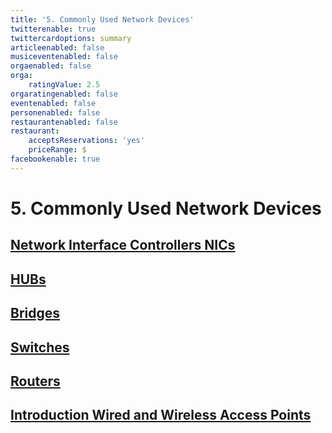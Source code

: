 ```yaml
---
title: '5. Commonly Used Network Devices'
twitterenable: true
twittercardoptions: summary
articleenabled: false
musiceventenabled: false
orgaenabled: false
orga:
    ratingValue: 2.5
orgaratingenabled: false
eventenabled: false
personenabled: false
restaurantenabled: false
restaurant:
    acceptsReservations: 'yes'
    priceRange: $
facebookenable: true
---
```


# <a href="/network/foundations-of-networking-networking-basics" class="nav-button transform"><span></span></a>5. Commonly Used Network Devices

## [Network Interface Controllers NICs](/network/foundations-of-networking-networking-basics/5-commonly-used-network-devices/network-interface-controllers-nics)
## [HUBs](/network/foundations-of-networking-networking-basics/5-commonly-used-network-devices/hubs)
## [Bridges](/network/foundations-of-networking-networking-basics/5-commonly-used-network-devices/bridges)
## [Switches](/network/foundations-of-networking-networking-basics/5-commonly-used-network-devices/switches)
## [Routers](/network/foundations-of-networking-networking-basics/5-commonly-used-network-devices/routers)
## [Introduction Wired and Wireless Access Points](/network/foundations-of-networking-networking-basics/4-tcp-ip-model/layer-4-network-interface-layer-tcp-ip)